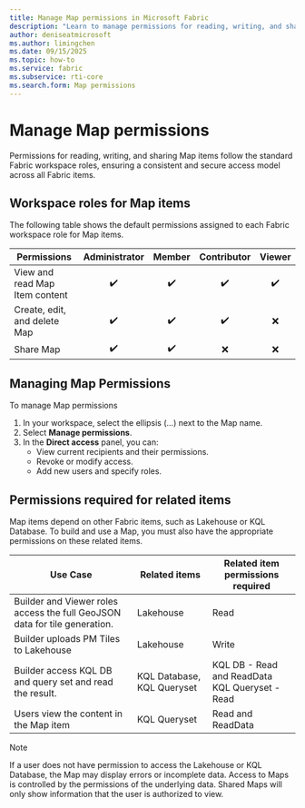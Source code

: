 ```yaml
---
title: Manage Map permissions in Microsoft Fabric
description: "Learn to manage permissions for reading, writing, and sharing Map items"
author: deniseatmicrosoft
ms.author: limingchen
ms.date: 09/15/2025
ms.topic: how-to
ms.service: fabric
ms.subservice: rti-core
ms.search.form: Map permissions 
---
```


# Manage Map permissions

Permissions for reading, writing, and sharing Map items follow the standard Fabric workspace roles, ensuring a consistent and secure access model across all Fabric items.

## Workspace roles for Map items

The following table shows the default permissions assigned to each Fabric workspace role for Map items.

| Permissions                     | Administrator | Member | Contributor | Viewer |
|---------------------------------|:-------------:|:------:|:-----------:|:------:|
| View and read Map Item content  | ✔️            | ✔️    | ✔️          | ✔️    |
| Create, edit, and delete Map    | ✔️            | ✔️    | ✔️          | ❌    |
| Share Map                       | ✔️            | ✔️    | ❌          | ❌    |

## Managing Map Permissions

To manage Map permissions

1. In your workspace, select the ellipsis (...) next to the Map name.
2. Select **Manage permissions**.
3. In the **Direct access** panel, you can:
   - View current recipients and their permissions.
   - Revoke or modify access.
   - Add new users and specify roles.

## Permissions required for related items

Map items depend on other Fabric items, such as Lakehouse or KQL Database. To build and use a Map, you must also have the appropriate permissions on these related items.

| Use Case           | Related items           | Related item permissions required               |
|--------------------|-------------------------|-------------------------------------------------|
| Builder and Viewer roles access the full GeoJSON data for tile generation. | Lakehouse  | Read |
| Builder uploads PM Tiles to Lakehouse                                      | Lakehouse  | Write|
| Builder access KQL DB and query set and read the result. | KQL Database, KQL Queryset  | KQL DB - Read and ReadData<br>KQL Queryset - Read |
| Users view the content in the Map item    | KQL Queryset | Read and ReadData                   |

> [!NOTE]
>
> If a user does not have permission to access the Lakehouse or KQL Database, the Map may display errors or incomplete data. Access to Maps is controlled by the permissions of the underlying data. Shared Maps will only show information that the user is authorized to view.
